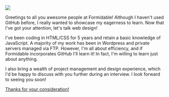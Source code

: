 <!DOCTYPE html>

<head>
   <script type="text/javascript" src="//ajax.googleapis.com/ajax/libs/jquery/1/jquery.min.js"></script>
   <a href="http://www.ianhartstackdesign.com/" title="Portfolio: Ian Hartstack Design"></a>
</head>

<body>

   <!-- who am i? -->
   <div class="web-designer">
      <img src="ian-hartstack.jpg">
   </div>

   <!-- my experience -->
   <div class="experience">
      <p>
        Greetings to all you awesome people at Formidable! Although I haven't used GitHub before, I really wanted to showcase my eagerness to learn. Now that I've got your attention, let's talk web design!
      </p>
      <p>
        I've been coding in HTML/CSS for 5 years and retain a basic knowledge of JavaScript. A majority of my work has been in Wordpress and private servers managed via FTP. However, I'm all about efficiency, and if Formidable incorporates GitHub I'll learn it! In fact, I'm willing to learn just about anything.
      </p>
      <p>
        I also bring a wealth of project management and design experience, which I'd be happy to discuss with you further during an interview. I look forward to seeing you soon!
      </p>
   </div>
</body>

<footer id="designer-jokes">
		<div class="memes">
		  <a href="https://cdn.meme.am/instances/61018053.jpg">Thanks for your consideration!</a>
		</div><!-- .site-info -->
</footer>

</html>
